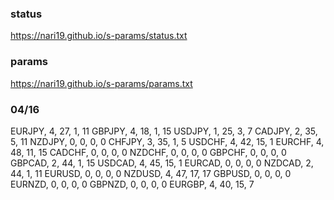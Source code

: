 ### status

https://nari19.github.io/s-params/status.txt

### params

https://nari19.github.io/s-params/params.txt

### 04/16

EURJPY, 4, 27, 1, 11
GBPJPY, 4, 18, 1, 15
USDJPY, 1, 25, 3, 7
CADJPY, 2, 35, 5, 11
NZDJPY, 0, 0, 0, 0
CHFJPY, 3, 35, 1, 5
USDCHF, 4, 42, 15, 1
EURCHF, 4, 48, 11, 15
CADCHF, 0, 0, 0, 0
NZDCHF, 0, 0, 0, 0
GBPCHF, 0, 0, 0, 0
GBPCAD, 2, 44, 1, 15
USDCAD, 4, 45, 15, 1
EURCAD, 0, 0, 0, 0
NZDCAD, 2, 44, 1, 11
EURUSD, 0, 0, 0, 0
NZDUSD, 4, 47, 17, 17
GBPUSD, 0, 0, 0, 0
EURNZD, 0, 0, 0, 0
GBPNZD, 0, 0, 0, 0
EURGBP, 4, 40, 15, 7

